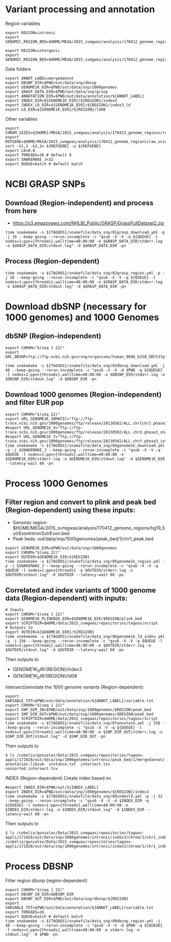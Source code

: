 # Variant  processing and annotation

Region variables

~~~
export REGION=intronic
export GENOMIC_REGION_BED=$HOME/MEGA/2015_svmgwas/analysis/170412_genome_regions/hg19_5utrExonIntron3utrExon.bed
~~~

~~~
export REGION=intergenic
export GENOMIC_REGION_BED=$HOME/MEGA/2015_svmgwas/analysis/170412_genome_regions/ucsc_hg19_RefSeqGenes_intergenic_subtract_upstream1000.bed
~~~

Data folders

~~~
export ANNOT_LABEL=mergedannot
export DBSNP_DIR=$PWD/out/data/snp/dbsnp
export GENOME1K_DIR=$PWD/out/data/snp/1000genomes
export GRASP_DATA_DIR=$PWD/out/data/snp/grasp
export ANNOTATION_DIR=$PWD/out/data/annotation/${ANNOT_LABEL}
export INDEX_DIR=${GENOME1K_DIR}/${REGION}/index3
export INDEX_LD_DIR=${GENOME1K_DIR}/${REGION}/index3_ld
export LD_DIR=${GENOME1K_DIR}/${REGION}/ld08
~~~

Other variables

~~~
export CHROM_SIZES=${HOME}/MEGA/2015_svmgwas/analysis/170412_genome_regions/raw_hg19.chrom.sizes
export REFGENE=$HOME/MEGA/2015_svmgwas/analysis/170412_genome_regions/raw_ucsc_hg19_RefSeqGenes_gene.bed
sort -k1,1 -k2,2n ${REFGENE} -o ${REFGENE}
export LD=0.8
export THREADS=16 # default 8
export SNAKEMAKE_J=32
export QUEUE=batch # default batch
~~~

# NCBI GRASP SNPs

## Download (Region-independent) and process from here

- https://s3.amazonaws.com/NHLBI_Public/GRASP/GraspFullDataset2.zip

~~~
time snakemake -s ${TAGOOS}/snakefile/data_snp/01grasp_download.yml -p -j 16 --keep-going --rerun-incomplete -c "qsub -X -V -q ${QUEUE} -l nodes=1:ppn={threads},walltime=48:00:00 -e $GRASP_DATA_DIR/stderr.log -o $GRASP_DATA_DIR/stdout.log" -d $GRASP_DATA_DIR -pn
~~~

## Process (Region-dependent)

~~~
time snakemake -s ${TAGOOS}/snakefile/data_snp/02grasp_region.yml -p -j 16 --keep-going --rerun-incomplete -c "qsub -X -V -q ${QUEUE} -l nodes=1:ppn={threads},walltime=48:00:00 -e $GRASP_DATA_DIR/stderr.log -o $GRASP_DATA_DIR/stdout.log" -d $GRASP_DATA_DIR -pn
~~~

# Download dbSNP (necessary for 1000 genomes) and 1000 Genomes

## dbSNP (Region-independent)

~~~
export CHROM="$(seq 1 22)"
export URL_DBSNP=ftp://ftp.ncbi.nih.gov/snp/organisms/human_9606_b150_GRCh37p13/BED/bed_chr_{chr}.bed.gz

time snakemake -s ${TAGOOS}/snakefile/data_snp/03dbsnp_download.yml -j 48 --keep-going --rerun-incomplete -c "qsub -X -V -d $PWD -q ${QUEUE} -l nodes=1:ppn={threads},walltime=48:00:00 -e $DBSNP_DIR/stderr.log -o $DBSNP_DIR/stdout.log" -d $DBSNP_DIR -pn
~~~

## Download 1000 genomes (Region-independent) and filter EUR pop

~~~
export CHROM="$(seq 22)"
export URL_GENOME1K_SOMATIC="ftp://ftp-trace.ncbi.nih.gov/1000genomes/ftp/release/20130502/ALL.chr{chr}.phase3_shapeit2_mvncall_integrated_v5a.20130502.genotypes.vcf.gz"
#export URL_GENOME1K_X="ftp://ftp-trace.ncbi.nih.gov/1000genomes/ftp/release/20130502/ALL.chrX.phase3_shapeit2_mvncall_integrated_v1b.20130502.genotypes.vcf.gz"
#export URL_GENOME1K_Y="ftp://ftp-trace.ncbi.nih.gov/1000genomes/ftp/release/20130502/ALL.chrY.phase3_integrated_v1b.20130502.genotypes.vcf.gz"
time snakemake -s ${TAGOOS}/snakefile/data_snp/04genome1k_download.yml -p -j $SNAKEMAKE_J --keep-going --rerun-incomplete -c "qsub -X -V -q $QUEUE -l nodes=1:ppn={threads},walltime=48:00:00 -e $GENOME1K_DIR/stderr.log -o $GENOME1K_DIR/stdout.log" -d $GENOME1K_DIR --latency-wait 60 -pn
~~~

# Process 1000 Genomes

## Filter region and convert to plink and peak bed (Region-dependent) using these inputs:

- Genomic region: $HOME/MEGA/2015_svmgwas/analysis/170412_genome_regions/hg19_5utrExonIntron3utrExon.bed
- Peak beds: out/data/snp/1000genomes/peak_bed/1/chr1_peak.bed

~~~
export GENOME1K_DIR=$PWD/out/data/snp/1000genomes
export CHROM="$(seq 22)"
export OUTDIR=$GENOME1K_DIR/${REGION}
time snakemake -s ${TAGOOS}/snakefile/data_snp/05genome1k_region.yml -p -j $SNAKEMAKE_J --keep-going --rerun-incomplete -c "qsub -X -V -q $QUEUE -l nodes=1:ppn={threads} -e $OUTDIR/stderr.log -o $OUTDIR/stdout.log" -d $OUTDIR --latency-wait 60 -pn
~~~

## Correlated and index variants of 1000 genome data (Region-dependent) with inputs:

~~~
# Inputs
export CHROM="$(seq 1 22)"
export GENOME1K_PLINKBED_DIR=$GENOME1K_DIR/$REGION/plink_bed
export SCRIPTDIR=$HOME/data/2015_svmgwas/repositories/tagoos/script
# Outputs to 
export OUTDIR=${GENOME1K_DIR}/${REGION}
time snakemake -s ${TAGOOS}/snakefile/data_snp/06genome1k_ld_index.yml -p -j 256 --keep-going --rerun-incomplete -c "qsub -X -V -q $QUEUE -l nodes=1:ppn={threads},walltime=48:00:00 -e $OUTDIR/stderr.log -o $OUTDIR/stdout.log" -d $OUTDIR --latency-wait 60 -pn
~~~

Then outputs to

- ${GENOME1K_DIR}/${REGION}/index3
- ${GENOME1K_DIR}/${REGION}/ld08

Intersect/annotate the 1000 genome variants (Region-dependent)

~~~
export VARIABLE_TXT=$PWD/out/data/annotation/${ANNOT_LABEL}/variable.txt
export CHROM="$(seq 1 22)"
export SNP_DIR_IN=$PWD/out/data/snp/1000genomes/$REGION/peak_bed
export SNP_DIR_OUT=$PWD/out/data/snp/1000genomes/$REGION/peak_bed
export SCRIPTDIR=$HOME/data/2015_svmgwas/repositories/tagoos/script
time snakemake -s ${TAGOOS}/snakefile/data_snp/07annotate.yml -j 256 --keep-going --rerun-incomplete -c "qsub -X -V -q ${QUEUE} -l nodes=1:ppn={threads},walltime=48:00:00 -e $SNP_DIR_OUT/stderr.log -o $SNP_DIR_OUT/stdout.log" -d $SNP_DIR_OUT -pn
~~~

Then outputs to 

~~~
$ ls /cobelix/gonzalez/Data/2015_svmgwas/repositories/tagoos-appli/171028/out/data/snp/1000genomes/intronic/peak_bed/1/mergedannot/
annotation.libsvm  instance.txt  intersect.tsv  nonsorted_intersect.tsv
~~~

INDEX (Region-dependent)
Create index based on 

~~~
#export INDEX_DIR=$PWD/out/${INDEX_LABEL}
export INDEX_DIR=$PWD/out/data/snp/1000genomes/${REGION}/index3
time snakemake -s ${TAGOOS}/snakefile/data_snp/08indexld.yml -p -j 32 --keep-going --rerun-incomplete -c "qsub -X -V -d $INDEX_DIR -q ${QUEUE} -l nodes=1:ppn={threads},walltime=48:00:00 -e $INDEX_DIR/stderr.log -o $INDEX_DIR/stdout.log" -d $INDEX_DIR --latency-wait 60 -pn
~~~

Then outputs to 

~~~
$ ls /cobelix/gonzalez/Data/2015_svmgwas/repositories/tagoos-appli/171028/out/data/snp/1000genomes/intronic/index3/chrom/1/chr1_index3.prune.in
/cobelix/gonzalez/Data/2015_svmgwas/repositories/tagoos-appli/171028/out/data/snp/1000genomes/intronic/index3/chrom/1/chr1_index3.prune.in
~~~

# Process DBSNP

Filter region dbsnp (region-dependent)

~~~
export CHROM="$(seq 1 22)"
export DBSNP_IN_DIR=$DBSNP_DIR
export DBSNP_OUT_DIR=$PWD/out/data/snp/dbsnp/${REGION}
export VARIABLE_TXT=$PWD/out/data/annotation/${ANNOT_LABEL}/variable.txt
export THREADS=16
export QUEUE=batch # default batch
time snakemake -s ${TAGOOS}/snakefile/data_snp/09dbsnp_region.yml -j 48 --keep-going --rerun-incomplete -c "qsub -X -V -d $PWD -q ${QUEUE} -l nodes=1:ppn={threads},walltime=48:00:00 -e stderr.log -o stdout.log" -d $PWD -pn
~~~



